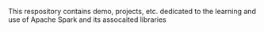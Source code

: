 This respository contains demo, projects, etc. dedicated to the learning and use of Apache Spark and its assocaited libraries
